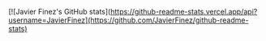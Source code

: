 [![Javier Finez's GitHub stats](https://github-readme-stats.vercel.app/api?username=JavierFinez](https://github.com/JavierFinez/github-readme-stats)
